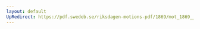 ```yaml
---
layout: default
UpRedirect: https://pdf.swedeb.se/riksdagen-motions-pdf/1869/mot_1869__ak__00218.pdf
---
```

